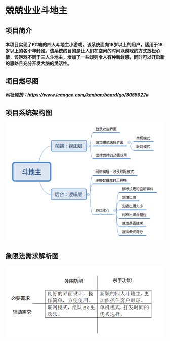 # 兢兢业业斗地主
## 项目简介
#### 本项目实现了PC端的四人斗地主小游戏，该系统面向18岁以上的用户，适用于18岁以上的各个年龄段。该系统的目的是让人们在空闲的时间以游戏的方式放松心情，该游戏不同于三人斗地主，增加了一些规则令人有种新鲜感，同时可以开启新的思路且充分开发大脑的灵活性。
## 项目燃尽图
##### 网址链接：https://www.leangoo.com/kanban/board/go/3055622#
## 项目系统架构图
![image](https://github.com/ZnCuA/DouDiZhu/blob/master/All.png)
## 象限法需求解析图
![image](https://github.com/ZnCuA/DouDiZhu/blob/master/need.png)
